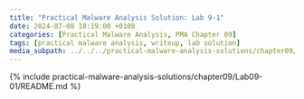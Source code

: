 ```yaml
---
title: "Practical Malware Analysis Solution: Lab 9-1"
date: 2024-07-08 18:19:00 +0100
categories: [Practical Malware Analysis, PMA Chapter 09]
tags: [practical malware analysis, writeup, lab solution]
media_subpath: ../../../practical-malware-analysis-solutions/chapter09/Lab09-01
---
```


{% include practical-malware-analysis-solutions/chapter09/Lab09-01/README.md %}